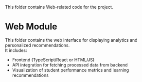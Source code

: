 
This folder contains Web-related code for the project.

# Web Module

This folder contains the web interface for displaying analytics and personalized recommendations.  
It includes:
- Frontend (TypeScript/React or HTML/JS)
- API integration for fetching processed data from backend
- Visualization of student performance metrics and learning recommendations

